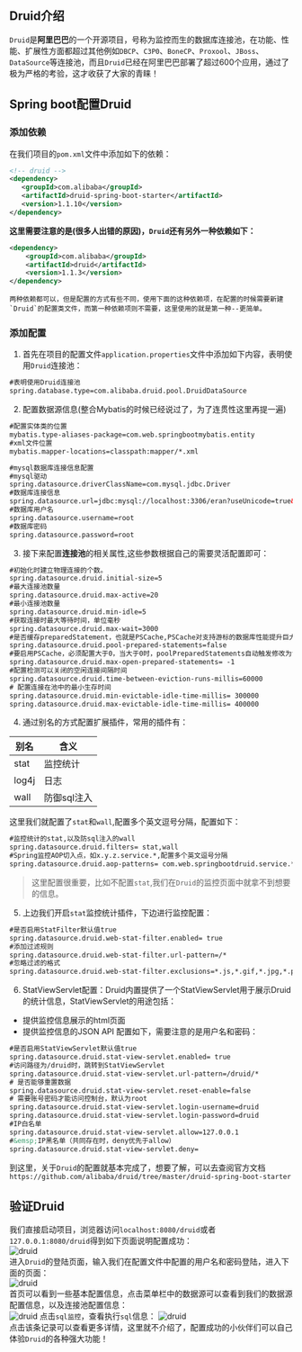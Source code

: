 ## Druid介绍
`Druid`是**阿里巴巴**的一个开源项目，号称为监控而生的数据库连接池，在功能、性能、扩展性方面都超过其他例如`DBCP`、`C3P0`、`BoneCP`、`Proxool`、`JBoss`、`DataSource`等连接池，而且`Druid`已经在阿里巴巴部署了超过600个应用，通过了极为严格的考验，这才收获了大家的青睐！
## Spring boot配置Druid
### 添加依赖
在我们项目的`pom.xml`文件中添加如下的依赖：
```xml
<!-- druid -->
<dependency>
   <groupId>com.alibaba</groupId>
   <artifactId>druid-spring-boot-starter</artifactId>
   <version>1.1.10</version>
</dependency>
```
**这里需要注意的是(很多人出错的原因)，`Druid`还有另外一种依赖如下：**
```xml
<dependency>
    <groupId>com.alibaba</groupId>
    <artifactId>druid</artifactId>
    <version>1.1.3</version>
</dependency>
```
```
两种依赖都可以，但是配置的方式有些不同，使用下面的这种依赖项，在配置的时候需要新建`Druid`的配置类文件，而第一种依赖项则不需要，这里使用的就是第一种--更简单。
```
### 添加配置
1. 首先在项目的配置文件`application.properties`文件中添加如下内容，表明使用`Druid`连接池：
```xml
#表明使用Druid连接池
spring.database.type=com.alibaba.druid.pool.DruidDataSource
```
2. 配置数据源信息(整合Mybatis的时候已经说过了，为了连贯性这里再提一遍)
```xml
#配置实体类的位置
mybatis.type-aliases-package=com.web.springbootmybatis.entity
#xml文件位置
mybatis.mapper-locations=classpath:mapper/*.xml

#mysql数据库连接信息配置
#mysql驱动
spring.datasource.driverClassName=com.mysql.jdbc.Driver
#数据库连接信息
spring.datasource.url=jdbc:mysql://localhost:3306/eran?useUnicode=true&characterEncoding=utf-8&serverTimezone=GMT%2B8
#数据库用户名
spring.datasource.username=root
#数据库密码
spring.datasource.password=root
```
3. 接下来配置**连接池**的相关属性,这些参数根据自己的需要灵活配置即可：
```xml
#初始化时建立物理连接的个数。
spring.datasource.druid.initial-size=5
#最大连接池数量
spring.datasource.druid.max-active=20
#最小连接池数量
spring.datasource.druid.min-idle=5
#获取连接时最大等待时间，单位毫秒
spring.datasource.druid.max-wait=3000
#是否缓存preparedStatement，也就是PSCache,PSCache对支持游标的数据库性能提升巨大，比如说oracle,在mysql下建议关闭。
spring.datasource.druid.pool-prepared-statements=false
#要启用PSCache，必须配置大于0，当大于0时，poolPreparedStatements自动触发修改为true。在Druid中，不会存在Oracle下PSCache占用内存过多的问题，可以把这个数值配置大一些，比如说100
spring.datasource.druid.max-open-prepared-statements= -1
#配置检测可以关闭的空闲连接间隔时间
spring.datasource.druid.time-between-eviction-runs-millis=60000
# 配置连接在池中的最小生存时间
spring.datasource.druid.min-evictable-idle-time-millis= 300000
spring.datasource.druid.max-evictable-idle-time-millis= 400000
```
4. 通过别名的方式配置扩展插件，常用的插件有：  

| 别名 | 含义 |
| ---- | ---- |
| stat | 监控统计 |
| log4j	| 日志 |
| wall | 防御sql注入 |  

这里我们就配置了`stat`和`wall`,配置多个英文逗号分隔，配置如下：
```xml
#监控统计的stat,以及防sql注入的wall
spring.datasource.druid.filters= stat,wall
#Spring监控AOP切入点，如x.y.z.service.*,配置多个英文逗号分隔
spring.datasource.druid.aop-patterns= com.web.springbootdruid.service.*
```
> 这里配置很重要，比如不配置`stat`,我们在`Druid`的监控页面中就拿不到想要的信息。
5. 上边我们开启`stat`监控统计插件，下边进行监控配置：
```xml
#是否启用StatFilter默认值true
spring.datasource.druid.web-stat-filter.enabled= true
#添加过滤规则
spring.datasource.druid.web-stat-filter.url-pattern=/*
#忽略过滤的格式
spring.datasource.druid.web-stat-filter.exclusions=*.js,*.gif,*.jpg,*.png,*.css,*.ico,/druid/*
```
6. StatViewServlet配置：Druid内置提供了一个StatViewServlet用于展示Druid的统计信息，StatViewServlet的用途包括：
- 提供监控信息展示的html页面
- 提供监控信息的JSON API
配置如下，需要注意的是用户名和密码：
```xml
#是否启用StatViewServlet默认值true
spring.datasource.druid.stat-view-servlet.enabled= true
#访问路径为/druid时，跳转到StatViewServlet
spring.datasource.druid.stat-view-servlet.url-pattern=/druid/*
# 是否能够重置数据
spring.datasource.druid.stat-view-servlet.reset-enable=false
# 需要账号密码才能访问控制台，默认为root
spring.datasource.druid.stat-view-servlet.login-username=druid
spring.datasource.druid.stat-view-servlet.login-password=druid
#IP白名单
spring.datasource.druid.stat-view-servlet.allow=127.0.0.1
#&emsp;IP黑名单（共同存在时，deny优先于allow）
spring.datasource.druid.stat-view-servlet.deny=
```
到这里，关于`Druid`的配置就基本完成了，想要了解，可以去查阅官方文档`https://github.com/alibaba/druid/tree/master/druid-spring-boot-starter`
## 验证Druid
我们直接启动项目，浏览器访问`localhost:8080/druid`或者`127.0.0.1:8080/druid`得到如下页面说明配置成功：  
![druid](https://user-gold-cdn.xitu.io/2019/1/17/1685c05b273b155b?imageView2/0/w/1280/h/960/format/webp/ignore-error/1)  
进入`Druid`的登陆页面，输入我们在配置文件中配置的用户名和密码登陆，进入下面的页面：  
![druid](https://user-gold-cdn.xitu.io/2019/1/17/1685c05b28192b11?imageView2/0/w/1280/h/960/format/webp/ignore-error/1)  
首页可以看到一些基本配置信息，点击菜单栏中的数据源可以查看到我们的数据源配置信息，以及连接池配置信息：  
![druid](https://user-gold-cdn.xitu.io/2019/1/17/1685c05b282f1293?imageView2/0/w/1280/h/960/format/webp/ignore-error/1)
点击`sql监控`，查看执行`sql`信息：
![druid](https://user-gold-cdn.xitu.io/2019/1/17/1685c05b2842b131?imageView2/0/w/1280/h/960/format/webp/ignore-error/1)  
点击该条记录可以查看更多详情，这里就不介绍了，配置成功的小伙伴们可以自己体验`Druid`的各种强大功能！
